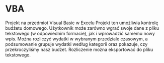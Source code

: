 # VBA
Projekt na przedmiot Visual Basic w Excelu 
Projekt ten umożliwia kontrolę budżetu domowego. Użytkownik może zarówno wgrać swoje dane z pliku tekstowego (w odpowiednim formacie), jak i wprowadzić samemu nowy wpis. Można rozliczyć wydatki w wybranym przedziale czasowym, a podsumowanie grupuje wydatki według kategorii oraz pokazuje, czy przekroczyliśmy nasz budżet. Rozliczenie można eksportować do pliku tekstowego. 
